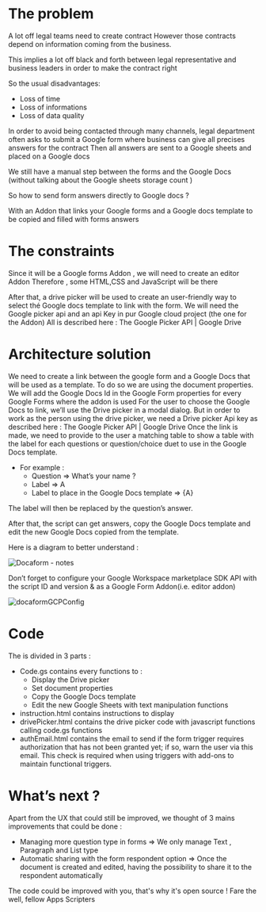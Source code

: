 # The problem 

A lot off legal teams need to create contract 
However those contracts depend on information coming from the business.

This implies a lot off black and forth between legal representative and business leaders in order to make the contract right

So the usual disadvantages:
- Loss of time 
- Loss of informations
- Loss of data quality

In order to avoid being contacted through many channels, legal department often asks to submit a Google form where business can give all precises answers for the contract 
Then all answers are sent to a Google sheets and placed on a Google docs 

We still have a manual step between the forms and the Google Docs (without talking about the Google sheets  storage count )

So how to send form answers directly to Google docs ?

With an Addon that links your Google forms and a Google docs template to be copied and filled with forms answers 

# The constraints

Since it will be a Google forms Addon , we will need to create an editor Addon 
Therefore , some HTML,CSS and JavaScript will be there 

After that, a drive picker will be used to create an user-friendly way to select thé Google docs template to link with the form. 
We will need the Google picker api and an api Key in pur Google cloud project (the one for the Addon) 
All is described here : The Google Picker API | Google Drive

# Architecture solution 
We need to create a link between the google form and a Google Docs that will be used as a template. To do so we are using the document properties. We will add the Google Docs Id in the Google Form properties for every Google Forms where the addon is used 
For the user to choose the Google Docs to link, we’ll use the Drive picker in a modal dialog. But in order to work as the person using the drive picker, we need a Drive picker Api key as described here : The Google Picker API | Google Drive 
Once the link is made, we need to provide to the user a matching table to show a table with the label for each questions or question/choice duet to use in the Google Docs template. 
- For example : 
  - Question ⇒ What’s your name ? 
  - Label ⇒ A 
  - Label to place in the Google Docs template ⇒ {A} 

The label will then be replaced by the question’s answer.


After that, the script can get answers, copy the Google Docs template and edit the new Google Docs copied from the template.

Here is a diagram to better understand : 

![Docaform - notes](https://user-images.githubusercontent.com/122447246/218594762-71c19496-0a5d-40d3-9ba2-198bf4db36c1.png)

Don’t forget to configure your Google Workspace marketplace SDK API with the script ID and version & as a Google Form Addon(i.e. editor addon)

![docaformGCPConfig](https://user-images.githubusercontent.com/122447246/218594797-9c080c72-7d77-4ad8-b2b2-3555b3358bc2.PNG)

# Code
The is divided in 3 parts : 
- Code.gs contains every functions to : 
  - Display the Drive picker 
  - Set document properties
  - Copy the Google Docs template
  - Edit the new Google Sheets with text manipulation functions
- instruction.html contains instructions to display
- drivePicker.html contains the drive picker code with javascript functions calling code.gs functions
- authEmail.html contains the email to send if the form trigger requires authorization that has not been granted yet; if so, warn the user via this email. This check is required when using triggers with add-ons to maintain functional triggers.
# What’s next ? 

Apart from the UX that could still be improved, we thought of 3 mains improvements that could be done : 

- Managing more question type in forms ⇒ We only manage Text , Paragraph and List type
- Automatic sharing with the form respondent option ⇒ Once the document is created and edited, having the possibility to share it to the respondent automatically

The code could be improved with you, that's why it's open source !
Fare the well, fellow Apps Scripters














